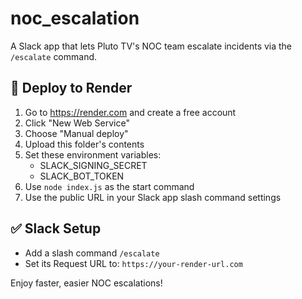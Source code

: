 
# noc_escalation

A Slack app that lets Pluto TV's NOC team escalate incidents via the `/escalate` command.

## 🚀 Deploy to Render

1. Go to https://render.com and create a free account
2. Click "New Web Service"
3. Choose "Manual deploy"
4. Upload this folder's contents
5. Set these environment variables:
   - SLACK_SIGNING_SECRET
   - SLACK_BOT_TOKEN
6. Use `node index.js` as the start command
7. Use the public URL in your Slack app slash command settings

## ✅ Slack Setup

- Add a slash command `/escalate`
- Set its Request URL to: `https://your-render-url.com`

Enjoy faster, easier NOC escalations!
